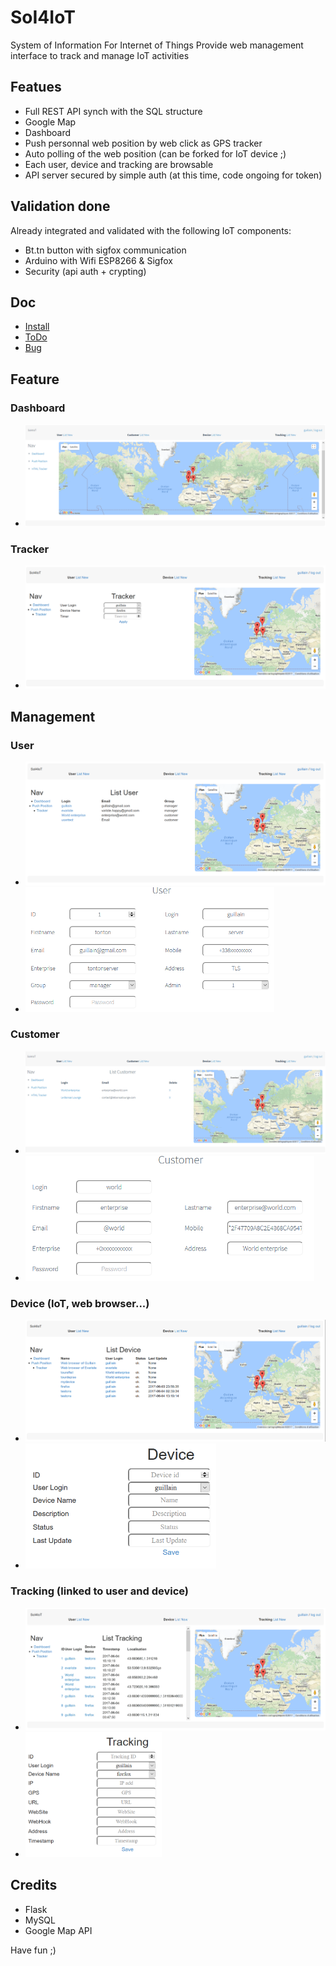 # SoI4IoT
System of Information For Internet of Things
Provide web management interface to track and manage IoT activities

## Featues
* Full REST API synch with the SQL structure
* Google Map
* Dashboard
* Push personnal web position by web click as GPS tracker
* Auto polling of the web position (can be forked for IoT device ;)
* Each user, device and tracking are browsable
* API server secured by simple auth (at this time, code ongoing for token)

## Validation done
Already integrated and validated with the following IoT components:
* Bt.tn button with sigfox communication
* Arduino with Wifi ESP8266 & Sigfox
* Security (api auth + crypting)

## Doc
* [Install](doc/install.md)
* [ToDo](doc/todo.md)
* [Bug](doc/bug.md)

## Feature
### Dashboard
* ![Dashboard](doc/Dashboard.png)

### Tracker
* ![Tracker](doc/Tracker.png)

## Management
### User
* ![List_User](doc/List_User.png)
* <img src="doc/User.png" height="200px">

### Customer
* ![List_Customer](doc/List_Customer.png)
* <img src="doc/Customer.png" height="200px">

### Device (IoT, web browser...)
* ![List_Device](doc/List_Device.png)
* <img src="doc/Device.png" height="200px">

### Tracking (linked to user and device)
* ![List_Tracking](doc/List_Tracking.png)
* <img src="doc/Tracking.png" height="200px">

## Credits
* Flask
* MySQL
* Google Map API

Have fun ;)
